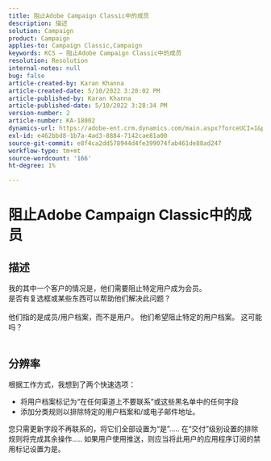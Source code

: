 ```yaml
---
title: 阻止Adobe Campaign Classic中的成员
description: 描述
solution: Campaign
product: Campaign
applies-to: Campaign Classic,Campaign
keywords: KCS — 阻止Adobe Campaign Classic中的成员
resolution: Resolution
internal-notes: null
bug: false
article-created-by: Karan Khanna
article-created-date: 5/10/2022 3:28:02 PM
article-published-by: Karan Khanna
article-published-date: 5/10/2022 3:28:34 PM
version-number: 2
article-number: KA-18002
dynamics-url: https://adobe-ent.crm.dynamics.com/main.aspx?forceUCI=1&pagetype=entityrecord&etn=knowledgearticle&id=e5fe0dc6-75d0-ec11-a7b5-00224809c556
exl-id: e462bbd8-1b7a-4ad3-8884-7142cae81a00
source-git-commit: e8f4ca2dd578944d4fe399074fab461de88ad247
workflow-type: tm+mt
source-wordcount: '166'
ht-degree: 1%

---
```


# 阻止Adobe Campaign Classic中的成员

## 描述

我的其中一个客户的情况是，他们需要阻止特定用户成为会员。
<br>是否有复选框或某些东西可以帮助他们解决此问题？<br><br>他们指的是成员/用户档案，而不是用户。 他们希望阻止特定的用户档案。 这可能吗？
<br> 

## 分辨率


根据工作方式，我想到了两个快速选项：

- 将用户档案标记为“在任何渠道上不要联系”或这些黑名单中的任何字段
- 添加分类规则以排除特定的用户档案和/或电子邮件地址。




您只需更新字段不再联系的，将它们全部设置为“是”..... 在“交付”级别设置的排除规则将完成其余操作..... 如果用户使用推送，则应当将此用户的应用程序订阅的禁用标记设置为是。
